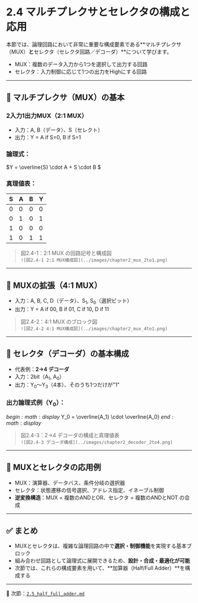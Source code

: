# 2.4 マルチプレクサとセレクタの構成と応用

本節では、論理回路において非常に重要な構成要素である**マルチプレクサ（MUX）**と**セレクタ（セレクタ回路／デコーダ）**について学びます。

- MUX：複数のデータ入力から1つを選択して出力する回路
- セレクタ：入力制御に応じて1つの出力をHighにする回路

---

## 🔹 マルチプレクサ（MUX）の基本

### 2入力1出力MUX（2:1 MUX）

- 入力：A, B（データ）、S（セレクト）
- 出力：Y = A if S=0, B if S=1

### 論理式：

$Y = \\overline{S} \\cdot A + S \\cdot B $

### 真理値表：

| S | A | B | Y |
|---|---|---|---|
| 0 | 0 | 0 | 0 |
| 0 | 1 | 0 | 1 |
| 1 | 0 | 0 | 0 |
| 1 | 0 | 1 | 1 |

> 図2.4-1：2:1 MUX の回路記号と構成図  
> `![図2.4-1 2:1 MUX構成図](../images/chapter2_mux_2to1.png)`

---

## 🔹 MUXの拡張（4:1 MUX）

- 入力：A, B, C, D（データ）、S<sub>1</sub>, S<sub>0</sub>（選択ビット）
- 出力：Y = A if 00, B if 01, C if 10, D if 11

> 図2.4-2：4:1 MUX のブロック図  
> `![図2.4-2 4:1 MUX構成図](../images/chapter2_mux_4to1.png)`

---

## 🔹 セレクタ（デコーダ）の基本構成

- 代表例：**2→4 デコーダ**
- 入力：2bit（A<sub>1</sub>, A<sub>0</sub>）
- 出力：Y<sub>0</sub>〜Y<sub>3</sub>（4本）、そのうち1つだけが"1"

### 出力論理式例（Y<sub>0</sub>）：
$begin:math:display$
Y_0 = \\overline{A_1} \\cdot \\overline{A_0}
$end:math:display$

> 図2.4-3：2→4 デコーダの構成と真理値表  
> `![図2.4-3 デコーダ構成](../images/chapter2_decoder_2to4.png)`

---

## 🔹 MUXとセレクタの応用例

- MUX：演算器、データバス、条件分岐の選択器
- セレクタ：状態遷移の信号選択、アドレス指定、イネーブル制御
- **逆変換構造**：MUX = 複数のANDとOR、セレクタ = 複数のANDとNOT の合成

---

## ✅ まとめ

- MUXとセレクタは、複雑な論理回路の中で**選択・制御機能**を実現する基本ブロック
- 組み合わせ回路として論理式に展開できるため、**設計・合成・最適化が可能**
- 次節では、これらの構成要素を用いて、**加算器（Half/Full Adder）**を構成する

---

📎 次節：[`2.5_half_full_adder.md`](./2.5_half_full_adder.md)
